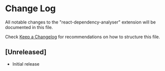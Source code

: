 # Change Log

All notable changes to the "react-dependency-analyser" extension will be documented in this file.

Check [Keep a Changelog](http://keepachangelog.com/) for recommendations on how to structure this file.

## [Unreleased]

- Initial release